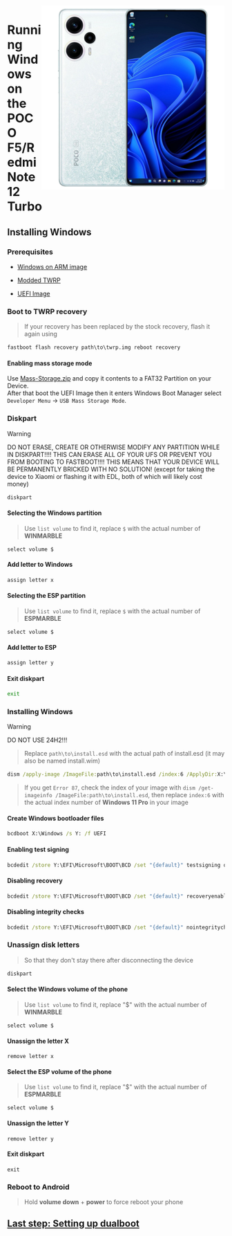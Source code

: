 <img align="right" src="https://raw.githubusercontent.com/Xhdsos/Port-Windows-POCO-F5-RN12T/main/marble.png" width="425" alt="Windows running on POCO F5/Redmi Note 12 Turbo">

# Running Windows on the POCO F5/Redmi Note 12 Turbo

## Installing Windows

### Prerequisites
- [Windows on ARM image](https://worproject.com/esd)

- [Modded TWRP](-)
  
- [UEFI Image](-)

### Boot to TWRP recovery
> If your recovery has been replaced by the stock recovery, flash it again using
```cmd
fastboot flash recovery path\to\twrp.img reboot recovery
```

#### Enabling mass storage mode

Use [Mass-Storage.zip](https://github.com/Robotix22/Mu-Qcom-Guides/files/11005130/Mass-Storage.zip) and copy it contents to a FAT32 Partition on your Device. <br />
After that boot the UEFI Image then it enters Windows Boot Manager select `Developer Menu` -> `USB Mass Storage Mode`. <br />

### Diskpart
> [!WARNING]
> DO NOT ERASE, CREATE OR OTHERWISE MODIFY ANY PARTITION WHILE IN DISKPART!!!! THIS CAN ERASE ALL OF YOUR UFS OR PREVENT YOU FROM BOOTING TO FASTBOOT!!!! THIS MEANS THAT YOUR DEVICE WILL BE PERMANENTLY BRICKED WITH NO SOLUTION! (except for taking the device to Xiaomi or flashing it with EDL, both of which will likely cost money)
```cmd
diskpart
```

#### Selecting the Windows partition
> Use `list volume` to find it, replace `$` with the actual number of **WINMARBLE**
```diskpart
select volume $
```

#### Add letter to Windows
```cmd
assign letter x
```

#### Selecting the ESP partition
> Use `list volume` to find it, replace `$` with the actual number of **ESPMARBLE**
```diskpart
select volume $
```

#### Add letter to ESP
```cmd
assign letter y
```

#### Exit diskpart
```cmd
exit
```

### Installing Windows
> [!Warning]
> DO NOT USE 24H2!!!

> Replace `path\to\install.esd` with the actual path of install.esd (it may also be named install.wim)

```cmd
dism /apply-image /ImageFile:path\to\install.esd /index:6 /ApplyDir:X:\
```

> If you get `Error 87`, check the index of your image with `dism /get-imageinfo /ImageFile:path\to\install.esd`, then replace `index:6` with the actual index number of **Windows 11 Pro** in your image

#### Create Windows bootloader files
```cmd
bcdboot X:\Windows /s Y: /f UEFI
```

#### Enabling test signing
```cmd
bcdedit /store Y:\EFI\Microsoft\BOOT\BCD /set "{default}" testsigning on
```

#### Disabling recovery
```cmd
bcdedit /store Y:\EFI\Microsoft\BOOT\BCD /set "{default}" recoveryenabled no
```

#### Disabling integrity checks
```cmd
bcdedit /store Y:\EFI\Microsoft\BOOT\BCD /set "{default}" nointegritychecks on
```

### Unassign disk letters
> So that they don't stay there after disconnecting the device
```cmd
diskpart
```

#### Select the Windows volume of the phone
> Use `list volume` to find it, replace "$" with the actual number of **WINMARBLE**
```diskpart
select volume $
```

#### Unassign the letter X
```diskpart
remove letter x
```

#### Select the ESP volume of the phone
> Use `list volume` to find it, replace "$" with the actual number of **ESPMARBLE**
```diskpart
select volume $
```

#### Unassign the letter Y
```diskpart
remove letter y
```

#### Exit diskpart
```diskpart
exit
```

### Reboot to Android
> Hold **volume down** + **power** to force reboot your phone

## [Last step: Setting up dualboot](/guide/dualboot.md)

















